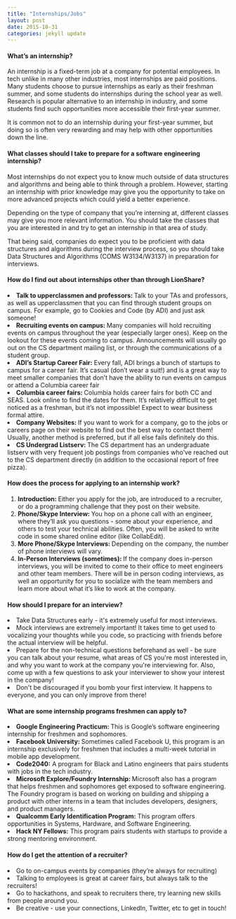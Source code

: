 ```yaml
---
title: "Internships/Jobs"
layout: post
date: 2015-10-31 
categories: jekyll update
---
```



<h4>What’s an internship?</h4>
An internship is a fixed-term job at a company for potential employees. In tech unlike in many other industries, most internships are paid positions. Many students choose to pursue internships as early as their freshman summer, and some students do internships during the school year as well. Research is popular alternative to an internship in industry, and some students find such opportunities more accessible their first-year summer.

It is common not to do an internship during your first-year summer, but doing so is often very rewarding and may help with other opportunities down the line. 

<h4>What classes should I take to prepare for a software engineering internship?</h4>

Most internships do not expect you to know much outside of data structures and algorithms and being able to think through a problem. However, starting an internship with prior knowledge may give you the opportunity to take on more advanced projects which could yield a better experience.

Depending on the type of company that you’re interning at, different classes may give you more relevant information. You should take the classes that you are interested in and try to get an internship in that area of study.

That being said, companies do expect you to be proficient with data structures and algorithms during the interview process, so you should take Data Structures and Algorithms (COMS W3134/W3137) in preparation for interviews.

<h4>How do I find out about internships other than through LionShare?</h4>
<li><b>Talk to upperclassmen and professors: </b>Talk to your TAs and professors, as well as upperclassmen that you can find through student groups on campus. For example, go to Cookies and Code (by ADI) and just ask someone!

<li><b>Recruiting events on campus: </b>Many companies will hold recruiting events on campus throughout the year (especially larger ones). Keep on the lookout for these events coming to campus. Announcements will usually go out on the CS department mailing list, or through the communications of a student group.

<li><b>ADI’s Startup Career Fair:</b> Every fall, ADI brings a bunch of startups to campus for a career fair. It’s casual (don’t wear a suit!) and is a great way to meet smaller companies that don’t have the ability to run events on campus or attend a Columbia career fair

<li><b>Columbia career fairs: </b>Columbia holds career fairs for both CC and SEAS. Look online to find the dates for them. It’s relatively difficult to get noticed as a freshman, but it’s not impossible! Expect to wear business formal attire.

<li><b>Company Websites: </b>If you want to work for a company, go to the jobs or careers page on their website to find out the best way to contact them! Usually, another method is preferred, but if all else fails definitely do this.

<li><b>CS Undergrad Listserv: </b>The CS department has an undergraduate listserv with very frequent job postings from companies who’ve reached out to the CS department directly (in addition to the occasional report of free pizza). 

<h4>How does the process for applying to an internship work?</h4>
<ol>
<li><b>Introduction: </b>Either you apply for the job, are introduced to a recruiter, or do a programming challenge that they post on their website.
<li><b>Phone/Skype Interview: </b>You hop on a phone call with an engineer, where they’ll ask you questions - some about your experience, and others to test your technical abilities. Often, you will be asked to write code in some shared online editor (like CollabEdit).
<li><b>More Phone/Skype Interviews: </b>Depending on the company, the number of phone interviews will vary.
<li><b>In-Person Interviews (sometimes): </b>If the company does in-person interviews, you will be invited to come to their office to meet engineers and other team members. There will be in person coding interviews, as well an opportunity for you to socialize with the team members and learn more about what it’s like to work at the company.
</ol>

<h4>How should I prepare for an interview?</h4>
<li>Take Data Structures early - it's extremely useful for most interviews.</li>
<li>Mock interviews are extremely important! It takes time to get used to vocalizing your thoughts while you code, so practicing with friends before the actual interview will be helpful.</li>
<li>Prepare for the non-technical questions beforehand as well - be sure you can talk about your resume, what areas of CS you're most interested in, and why you want to work at the company you're interviewing for. Also, come up with a few questions to ask your interviewer to show your interest in the company!</li>
<li>Don't be discouraged if you bomb your first interview. It happens to everyone, and you can only improve from there!</li>

<h4>What are some internship programs freshmen can apply to?</h4>
<li><b>Google Engineering Practicum: </b>This is Google’s software engineering internship for freshmen and sophomores. 
<li><b>Facebook University: </b>Sometimes called Facebook U, this program is an internship exclusively for freshmen that includes a multi-week tutorial in mobile app development.
<li><b>Code2040:</b> A program for Black and Latino engineers that pairs students with jobs in the tech industry.
<li><b>Microsoft Explore/Foundry Internship: </b>Microsoft also has a program that helps freshmen and sophomores get exposed to software engineering. The Foundry program is based on working on building and shipping a product with other interns in a team that includes developers, designers, and product managers.
<li><b>Qualcomm Early Identification Program:</b> This program offers opportunities in Systems, Hardware, and Software Engineering. 
<li><b>Hack NY Fellows:</b> This program pairs students with startups to provide a strong mentoring environment.


<h4>How do I get the attention of a recruiter?</h4>
<li>Go to on-campus events by companies (they’re always for recruiting)
<li>Talking to employees is great at career fairs, but always talk to the recruiters!
<li>Go to hackathons, and speak to recruiters there, try learning new skills from people around you.
<li>Be creative - use your connections, LinkedIn, Twitter, etc to get in touch!


